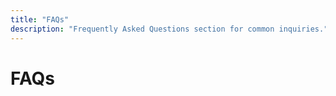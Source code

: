 ```yaml
---
title: "FAQs"
description: "Frequently Asked Questions section for common inquiries."
---
```


# FAQs